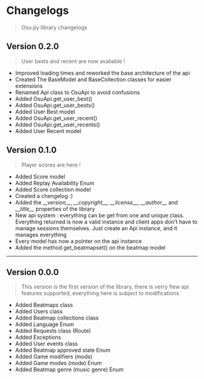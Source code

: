 # Changelogs

> Osu<span></span>.py library changelogs

## Version 0.2.0

> User bests and recent are now avaliable !

- Improved loading times and reworked the base architecture of the api
- Created The BaseModel and BaseCollection classes for easier extensions
- Renamed Api class to OsuApi to avoid confusions
- Added OsuApi.get_user_best()
- Added OsuApi.get_user_bests()
- Added User Best model
- Added OsuApi.get_user_recent()
- Added OsuApi.get_user_recents()
- Added User Recent model

## Version 0.1.0

> Player scores are here !

- Added Score model 
- Added Replay Availability Enum
- Added Score collection model
- Created a chengelog :)
- Added the *\_\_version\_\_*, *\_\_copyright\_\_*, *\_\_license\_\_*, *\_\_author\_\_*
and *\_\_title\_\_* properties of the library
- New api system : everything can be get from one and unique class.
Everything returned is now a valid instance and client apps don't have to manage sessions themselves.
Just create an Api instance, and it manages everything
- Every model has now a pointer on the api instance
- Added the method get_beatmapset() on the beatmap model

-------

## Version 0.0.0

> This version is the first version of the library, there is verry fiew api
> features supported, everything here is subject to modifications

- Added Beatmaps class 
- Added Users class 
- Added Beatmap collections class 
- Added Language Enum
- Added Requests class (Route)
- Added Exceptions 
- Added User events class 
- Added Beatmap approved state Enum
- Added Game modifiers (mods)  
- Added Game modes (mode) Enum
- Added Beatmap genre (music genre) Enum
